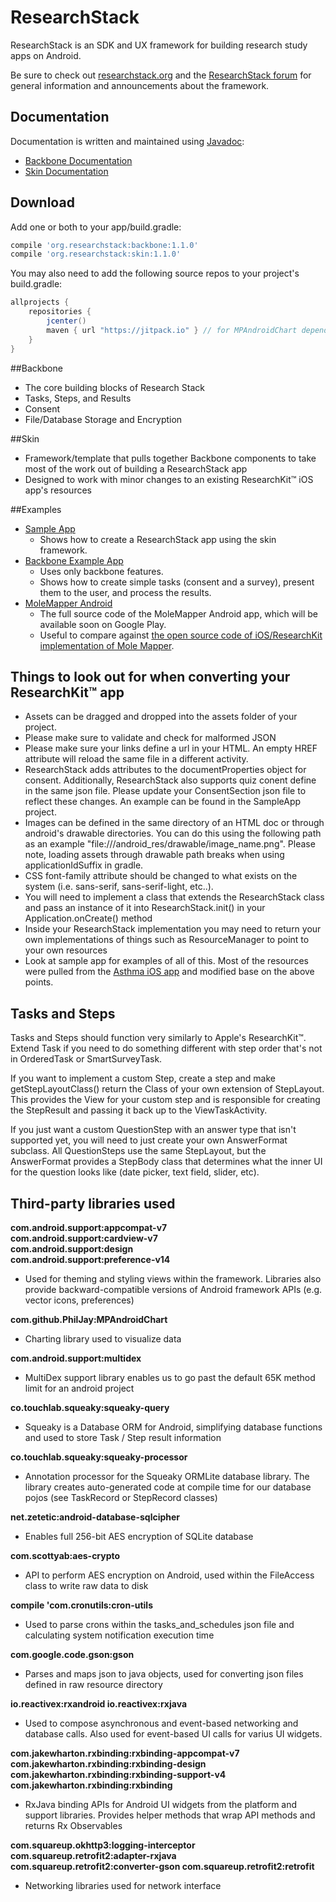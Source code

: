 # ResearchStack

ResearchStack is an SDK and UX framework for building research study apps on Android.

Be sure to check out [researchstack.org](http://researchstack.org/) and the [ResearchStack forum](https://groups.google.com/forum/#!forum/researchstack) for general information and announcements about the framework.

## Documentation

Documentation is written and maintained using [Javadoc](http://www.oracle.com/technetwork/java/javase/documentation/index-jsp-135444.html):
- [Backbone Documentation](http://researchstack.org/documentation/backbone/)
- [Skin Documentation](http://researchstack.org/documentation/skin/)

## Download
Add one or both to your app/build.gradle:
```groovy
compile 'org.researchstack:backbone:1.1.0'
compile 'org.researchstack:skin:1.1.0'
```

You may also need to add the following source repos to your project's build.gradle:
```groovy
allprojects {
    repositories {
        jcenter()
        maven { url "https://jitpack.io" } // for MPAndroidChart dependency, not on jcenter yet
    }
}
```

##Backbone
- The core building blocks of Research Stack
- Tasks, Steps, and Results
- Consent
- File/Database Storage and Encryption

##Skin
- Framework/template that pulls together Backbone components to take most of the work out of building a ResearchStack app
- Designed to work with minor changes to an existing ResearchKit™ iOS app's resources

##Examples
- [Sample App](https://github.com/ResearchStack/SampleApp)
  * Shows how to create a ResearchStack app using the skin framework.
- [Backbone Example App](https://github.com/ResearchStack/BackboneExampleApp)
  * Uses only backbone features.
  * Shows how to create simple tasks (consent and a survey), present them to the user, and process the results.
- [MoleMapper Android](https://github.com/ResearchStack/MoleMapperAndroid)
  * The full source code of the MoleMapper Android app, which will be available soon on Google Play.
  * Useful to compare against [the open source code of iOS/ResearchKit implementation of Mole Mapper](https://github.com/Sage-Bionetworks/MoleMapper).

## Things to look out for when converting your ResearchKit™ app

- Assets can be dragged and dropped into the assets folder of your project.
- Please make sure to validate and check for malformed JSON
- Please make sure your links define a url in your HTML. An empty HREF attribute will reload the same file in a different activity.
- ResearchStack adds attributes to the documentProperties object for consent. Additionally, ResearchStack also supports quiz conent define in the same json file. Please update your ConsentSection json file to reflect these changes. An example can be found in the SampleApp project.
- Images can be defined in the same directory of an HTML doc or through android's drawable directories. You can do this using the following path as an example "file:///android_res/drawable/image_name.png". Please note, loading assets through drawable path breaks when using applicationIdSuffix in gradle.
- CSS font-family attribute should be changed to what exists on the system (i.e. sans-serif, sans-serif-light, etc..).
- You will need to implement a class that extends the ResearchStack class and pass an instance of it into ResearchStack.init() in your Application.onCreate() method
- Inside your ResearchStack implementation you may need to return your own implementations of things such as ResourceManager to point to your own resources
- Look at sample app for examples of all of this. Most of the resources were pulled from the [Asthma iOS app](https://github.com/researchkit/AsthmaHealth) and modified base on the above points.

## Tasks and Steps

Tasks and Steps should function very similarly to Apple's ResearchKit™. Extend Task if you need to do something different with step order that's not in OrderedTask or SmartSurveyTask.

If you want to implement a custom Step, create a step and make getStepLayoutClass() return the Class of your own extension of StepLayout. This provides the View for your custom step and is responsible for creating the StepResult and passing it back up to the ViewTaskActivity.

If you just want a custom QuestionStep with an answer type that isn't supported yet, you will need to just create your own AnswerFormat subclass. All QuestionSteps use the same StepLayout, but the AnswerFormat provides a StepBody class that determines what the inner UI for the question looks like (date picker, text field, slider, etc).

## Third-party libraries used

<b>
com.android.support:appcompat-v7<br />
com.android.support:cardview-v7<br />
com.android.support:design<br />
com.android.support:preference-v14
</b>

- Used for theming and styling views within the framework. Libraries also provide backward-compatible versions of Android framework APIs (e.g. vector icons, preferences)

<b>com.github.PhilJay:MPAndroidChart</b>

- Charting library used to visualize data

<b>com.android.support:multidex</b>

- MultiDex support library enables us to go past the default 65K method limit for an android project

<b>
co.touchlab.squeaky:squeaky-query
</b>

- Squeaky is a Database ORM for Android, simplifying database functions and used to store Task / Step result information

<b>
co.touchlab.squeaky:squeaky-processor
</b>

-  Annotation processor for the Squeaky ORMLite database library. The library creates auto-generated code at compile time for our database pojos (see TaskRecord or StepRecord classes)

<b>
net.zetetic:android-database-sqlcipher
</b>

- Enables full 256-bit AES encryption of SQLite database

<b>
com.scottyab:aes-crypto
</b>

-  API to perform AES encryption on Android, used within the FileAccess class to write raw data to disk

<b>
compile 'com.cronutils:cron-utils
</b>

- Used to parse crons within the tasks_and_schedules json file and calculating system notification execution time

<b>
com.google.code.gson:gson
</b>

- Parses and maps json to java objects, used for converting json files defined in raw resource directory

<b>
io.reactivex:rxandroid
io.reactivex:rxjava
</b>

- Used to compose asynchronous and event-based networking and database calls. Also used for event-based UI calls for varius UI widgets.

<b>
com.jakewharton.rxbinding:rxbinding-appcompat-v7<br />
com.jakewharton.rxbinding:rxbinding-design<br />
com.jakewharton.rxbinding:rxbinding-support-v4<br />
com.jakewharton.rxbinding:rxbinding
</b>

- RxJava binding APIs for Android UI widgets from the platform and support libraries. Provides helper methods that wrap API methods and returns Rx Observables

<b>
com.squareup.okhttp3:logging-interceptor
com.squareup.retrofit2:adapter-rxjava
com.squareup.retrofit2:converter-gson
com.squareup.retrofit2:retrofit
</b>

- Networking libraries used for network interface
